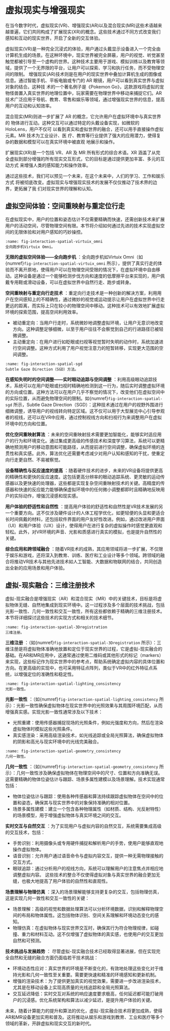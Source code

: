 # 虚拟现实与增强现实

在当今数字时代，虚拟现实(VR)、增强现实(AR)以及混合现实(MR)这些术语越来越普遍，它们共同构成了扩展现实(XR)的概念。这些技术通过不同方式改变我们感知和互动的现实世界，开启了全新的交互体验。

虚拟现实(VR)是一种完全沉浸式的体验，用户通过头戴显示设备进入一个完全由计算机生成的场景。在这种环境中，现实世界被完全屏蔽，用户的视觉、听觉甚至触觉都被引导至一个虚构的世界。这种技术主要用于游戏、模拟训练以及教育等领域，提供了一个无界限的平台，让用户可以探索、学习和执行任务，而不受物理空间的限制。
增强现实(AR)技术则是在用户的现实世界中叠加计算机生成的图像或信息。通过智能手机、平板电脑或专门的 AR 眼镜，用户可以看到真实世界与虚拟对象的结合。这种技 术的一个著名例子是《Pokemon Go》，这款游戏将虚拟的宠物怪兽置入真实世界的地理位置中，玩家需要在物理世界中移动来捕捉它们。AR 技术广泛应用于导航、教育、零售和娱乐等领域，通过增强现实世界的信息，提高用户的互动和认知效率。

混合现实(MR)则进一步扩展了 AR 的概念，它允许用户在虚拟环境中与真实世界的 物体进行互动。这种交互可以通过特定的头戴设备实现，如微软的 HoloLens，用户不仅可 以看到真实和虚拟世界的融合，还可以用手直接操作虚拟元素。MR 技术为工业设计、医 疗、教育等行业提供了强大的应用潜力，使得复杂的数据和模型可以在真实环境中被直观 地展示和操作。

扩展现实(XR)是一个包括 VR、AR 及 MR 所有形式的综合术语。XR 涵盖了从完 全虚拟到部分增强的所有现实交互形式，它的目标是通过提供更加丰富、多元的互动方式 来增强人类的感知能力和操作效率。

通过这些技术，我们可以预见一个未来，在这个未来中，人们的学习、工作和娱乐方式 将被彻底改变。虚拟现实与增强现实技术的发展不仅仅推动了技术界的边界，更拓展了我 们对现实世界的理解和认知。

## 虚拟空间体验：空间重映射与重定位行走

在虚拟现实中，用户的位置和姿态估计不仅需要精确而快速，还需创新技术来扩展用户的活动空间，尽管物理空间有限。本节将介绍如何通过先进的技术实现虚拟空间的无限体验和对用户感知的巧妙操控。

```{figure} fig/interaction-spatial-virtuix_omni.png
:name: fig-interaction-spatial-virtuix_omni
全向跑步机Virtuix Omni。
```

**无限的虚拟空间体验——全向跑步机** ：全向跑步机如Virtuix Omni（如{numref}`fig-interaction-spatial-virtuix_omni` 所示），提供了真实行走的体验而不离开原地，使得用户可以在物理空间受限的情况下，在虚拟环境中自由移动。这种设备是通过一个能够检测步伐方向和速度的低摩擦平台来实现的，用户佩戴专用鞋或滑动设备，可以在虚拟世界中自然行走、跑步或转身。

**空间重映射与重定向行走技术** ：重定向行走技术是一种创新的解决方案，利用用户在空间感知上的不精确性，通过微妙的视觉或运动提示让用户在虚拟世界中行走更远的距离，而实际上只在较小的物理空间中移动。这种技术可以有效地扩展虚拟环境的探索范围，提高空间利用效率。
- 被动重定向：当用户行走时，系统微妙地调整虚拟环境，让用户无意识地改变方向。这种调整足够细微，以至于用户往往不会察觉到自己的行进路径已被轻微调整。
- 主动重定向：在用户进行如眨眼或扫视等视觉暂时失明的动作时，系统加速进行空间调整。这种方式利用了用户视觉注意力的短暂转移，实现更大范围的空间调整。

```{figure} fig/interaction-spatial-sgd.png
:name: fig-interaction-spatial-sgd
Subtle Gaze Direction（SGD）方法。
```

**在感知失明时的空间调整——实时眼动追踪与空间调整** ：利用高级眼动追踪技术，系统可以在用户眨眼或扫视时精确地检测到这一行为，随后实时调整虚拟环境的方向或位置。这种方法可以在用户几乎不察觉的情况下，改变他们在虚拟空间中的实际位置，从而避免物理空间的限制。如{numref}`fig-interaction-spatial-sgd` 所示，Subtle Gaze Direction（SGD）：这种技术通过在用户的视野外围进行细微调整，诱导用户的视线转向特定区域。这不仅可以用于大型展览中心引导参观者的视线，还可以在VR中应用，通过控制视线方向和扫视行为来调整用户在虚拟环境中的方向和位置。

**优化空间重映射算法** ：未来的空间重映射技术需要更加智能化，能够实时适应用户的行为和环境变化。通过集成更高级的传感技术和深度学习算法，系统可以更精确地预测用户的移动意图和可能路径，从而提前进行空间调整，确保虚拟环境的连贯性和真实感。此外，算法优化还需要考虑减少对用户认知和感知的干扰，使重定向行走更自然、不易被察觉。

**设备精确性与反应速度的提高** ：随着硬件技术的进步，未来的VR设备将提供更高的精确性和更快的反应速度。这包括更高分辨率的眼动追踪系统、更灵敏的运动传感器以及更快速的处理器，这些都是实现复杂空间重映射技术的关键。高精度的传感器和快速的反应能力能够确保虚拟环境中的任何微小调整都即时且精确地反映用户的实际动作，增强沉浸感和现实感。

**用户体验的舒适性和自然性** ：提高用户体验的舒适性和自然性是VR技术发展的另一个重要方向。这不仅涉及硬件设计的人体工程学优化，如更轻便的头显和更适合长时间佩戴的材料，还包括软件界面的用户友好性改进。例如，通过改进用户界面（UI）和用户体验（UX）设计，使得用户在进行复杂的虚拟操作时感觉更直观和轻松。此外，对VR环境的声音、光影和质感进行真实的模拟，也是提升自然性的关键。

**综合应用和跨领域融合** ：随着VR技术的成熟，其应用领域将进一步扩展，不仅限于娱乐和游戏，还将深入到教育、训练、医疗和工业设计等多个领域。跨领域的融合将推动VR技术与其他先进技术如人工智能、大数据和物联网的结合，共同创造出全新的应用场景和用户体验。

## 虚拟-现实融合：三维注册技术

虚拟-现实融合是增强现实（AR）和混合现实（MR）中的关键技术，目标是将虚拟物体无缝、自然地集成到现实环境中。这一过程涉及多个层面的技术挑战，包括光影一致性、几何一致性和交互一致性，所有这些都依赖于精确的三维注册技术。本节将详细探讨这些技术的实现方式和相关的技术细节。

```{figure} fig/interaction-spatial-3Dregistration.png
:name: fig-interaction-spatial-3Dregistration
三维注册。
```

**三维注册** ：（如{numref}`fig-interaction-spatial-3Dregistration` 所示）：三维注册是将虚拟物体准确地放置和定位于现实世界的过程，它是虚拟-现实融合的基础。在AR和MR应用中，这通常通过使用二维码或其他形式的标记（markers）来实现，这些标记作为现实世界中的参考点，帮助系统确定虚拟内容的具体位置和方向。在更高级的实现中，也可采用特征点阵列，类似于VR中的红外特征点系统，以增强定位的准确性和稳定性。

```{figure} fig/interaction-spatial-lighting_consistency.png
:name: fig-interaction-spatial-lighting_consistency
光影一致性。
```

**光影一致性** ：（如{numref}`fig-interaction-spatial-lighting_consistency` 所示）：光影一致性确保虚拟物体在现实世界中的光照效果与其周围环境匹配，从而增强真实感。实现光影一致性通常涉及以下技术：
- 光照重建：使用传感器捕捉现场的光照条件，例如光强度和方向，然后在渲染虚拟物体时模拟这些光照条件。
- 真实感渲染：采用高级渲染技术，如光线追踪或全局光照算法，确保虚拟物体的阴影和高光与现实环境中的光线完美融合。

```{figure} fig/interaction-spatial-geometry_consistency.png
:name: fig-interaction-spatial-geometry_consistency
几何一致性。
```
**几何一致性** ：（如{numref}`fig-interaction-spatial-geometry_consistency` 所示）：几何一致性涉及确保虚拟物体在物理空间中的尺寸、位置和方向准确无误。这需要精确的物体位姿估计与跟踪、场景多属性建模以及场景理解。技术实现通常包括：
- 物体位姿估计与跟踪：使用各种传感器和算法持续跟踪虚拟物体在空间中的位置和姿态，确保其与现实世界中的对象保持准确的相对位置。
- 场景多属性建模：建立一个包含各种物理属性（如材质、结构、光反射特性）的场景模型，用于增强虚拟物体与真实环境之间的交互。

**实时交互与自然交互** ：为了实现用户与虚拟内容的自然交互，系统需要集成高级的交互技术，包括：
- 手势识别：利用摄像头或专用硬件捕捉和解析用户的手势，使用户能够直观地操作虚拟物体。
- 语音识别：允许用户通过语音命令与虚拟内容交互，提供一种无需物理接触的交互方式。
- 眼球追踪：通过分析用户的视线方向，系统可以理解用户的注意焦点并相应地调整虚拟内容。
这些技术的整合不仅使得虚拟对象与真实世界的融合更加无缝，也极大地提高了用户体验的自然性和直观性。

**场景理解与物理仿真** ：深入的场景理解能够支持更复杂的交互，包括物理仿真，这是实现几何一致性和交互一致性的关键：
- 场景理解：高级的视觉和数据处理算法可以分析环境数据，识别和解释物理空间的布局和物体属性。这包括物体识别、空间关系理解和环境动态变化的感知。
- 物理仿真：在虚拟物体与现实世界交互时，确保其行为符合物理规律，如碰撞、重力和材料互动。这不仅增强了虚拟物体的真实感，也使用户的交互更加自然和可预测。

**技术挑战与发展趋势** ：
尽管虚拟-现实融合技术已经取得显著进展，但在实现完全自然和无缝的融合方面仍面临若干技术挑战：
- 环境动态性应对：真实世界的环境是不断变化的，有效地处理这些变化对于维持光影和几何一致性至关重要。需要更快速和精准的环境感知和更新机制。
- 增强的渲染技术：为了提供更加真实的视觉效果，需要进一步改进渲染技术，尤其是在移动设备上实现高质量的光线追踪和全局光照算法。
- 交互延迟降低：实时交互对系统的响应速度要求极高，任何延迟都可能打破用户的沉浸感。优化系统架构和算法以减少延迟，是提升用户体验的关键。

未来，随着计算能力的提升和算法的优化，虚拟-现实融合技术将更加成熟，使得AR和MR设备更加实用和普及。这将推动从娱乐和游戏到教育、工业和医疗等多个领域的革新，开辟虚拟和现实交互的新时代。
